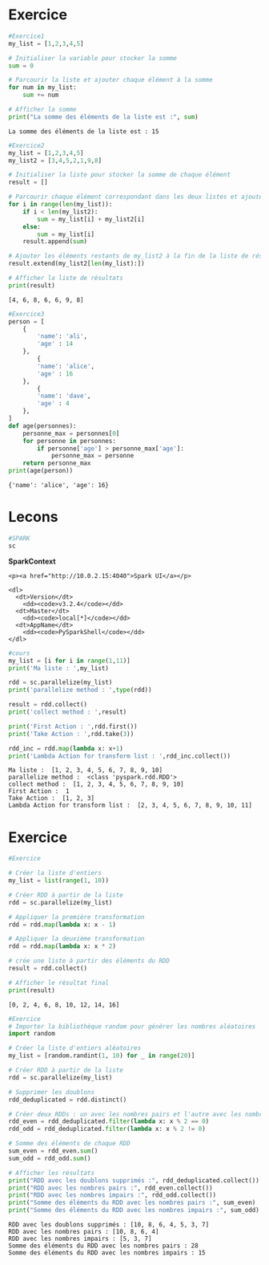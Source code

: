 # Exercice


```python
#Exercice1
my_list = [1,2,3,4,5]

# Initialiser la variable pour stocker la somme
sum = 0

# Parcourir la liste et ajouter chaque élément à la somme
for num in my_list:
    sum += num

# Afficher la somme
print("La somme des éléments de la liste est :", sum)
```

    La somme des éléments de la liste est : 15



```python
#Exercice2
my_list = [1,2,3,4,5]
my_list2 = [3,4,5,2,1,9,8]

# Initialiser la liste pour stocker la somme de chaque élément
result = []

# Parcourir chaque élément correspondant dans les deux listes et ajouter la somme à la liste de résultats
for i in range(len(my_list)):
    if i < len(my_list2):
        sum = my_list[i] + my_list2[i]
    else:
        sum = my_list[i]
    result.append(sum)

# Ajouter les éléments restants de my_list2 à la fin de la liste de résultats
result.extend(my_list2[len(my_list):])

# Afficher la liste de résultats
print(result)
```

    [4, 6, 8, 6, 6, 9, 8]



```python
#Exercice3
person = [
    {
        'name': 'ali',
        'age' : 14
    },
        {
        'name': 'alice',
        'age' : 16
    },
        {
        'name': 'dave',
        'age' : 4
    },
]
def age(personnes):
    personne_max = personnes[0]
    for personne in personnes:
        if personne['age'] > personne_max['age']:
            personne_max = personne
    return personne_max
print(age(person))
```

    {'name': 'alice', 'age': 16}


# Lecons


```python
#SPARK
sc
```





<div>
    <p><b>SparkContext</b></p>

    <p><a href="http://10.0.2.15:4040">Spark UI</a></p>

    <dl>
      <dt>Version</dt>
        <dd><code>v3.2.4</code></dd>
      <dt>Master</dt>
        <dd><code>local[*]</code></dd>
      <dt>AppName</dt>
        <dd><code>PySparkShell</code></dd>
    </dl>
</div>





```python
#cours
my_list = [i for i in range(1,11)]
print('Ma liste : ',my_list)

rdd = sc.parallelize(my_list)
print('parallelize method : ',type(rdd))

result = rdd.collect()
print('collect method : ',result)

print('First Action : ',rdd.first())
print('Take Action : ',rdd.take(3))

rdd_inc = rdd.map(lambda x: x+1)
print('Lambda Action for transform list : ',rdd_inc.collect())

```

    Ma liste :  [1, 2, 3, 4, 5, 6, 7, 8, 9, 10]
    parallelize method :  <class 'pyspark.rdd.RDD'>
    collect method :  [1, 2, 3, 4, 5, 6, 7, 8, 9, 10]
    First Action :  1
    Take Action :  [1, 2, 3]
    Lambda Action for transform list :  [2, 3, 4, 5, 6, 7, 8, 9, 10, 11]


# Exercice


```python
#Exercice

# Créer la liste d'entiers
my_list = list(range(1, 10))

# Créer RDD à partir de la liste
rdd = sc.parallelize(my_list)

# Appliquer la première transformation
rdd = rdd.map(lambda x: x - 1)

# Appliquer la deuxième transformation
rdd = rdd.map(lambda x: x * 2)

# crée une liste à partir des éléments du RDD
result = rdd.collect()

# Afficher le résultat final
print(result)

```

    [0, 2, 4, 6, 8, 10, 12, 14, 16]





```python
#Exercice
# Importer la bibliothèque random pour générer les nombres aléatoires
import random

# Créer la liste d'entiers aléatoires
my_list = [random.randint(1, 10) for _ in range(20)]

# Créer RDD à partir de la liste
rdd = sc.parallelize(my_list)

# Supprimer les doublons
rdd_deduplicated = rdd.distinct()

# Créer deux RDDs : un avec les nombres pairs et l'autre avec les nombres impairs
rdd_even = rdd_deduplicated.filter(lambda x: x % 2 == 0)
rdd_odd = rdd_deduplicated.filter(lambda x: x % 2 != 0)

# Somme des éléments de chaque RDD
sum_even = rdd_even.sum()
sum_odd = rdd_odd.sum()

# Afficher les résultats
print("RDD avec les doublons supprimés :", rdd_deduplicated.collect())
print("RDD avec les nombres pairs :", rdd_even.collect())
print("RDD avec les nombres impairs :", rdd_odd.collect())
print("Somme des éléments du RDD avec les nombres pairs :", sum_even)
print("Somme des éléments du RDD avec les nombres impairs :", sum_odd)

```

    RDD avec les doublons supprimés : [10, 8, 6, 4, 5, 3, 7]
    RDD avec les nombres pairs : [10, 8, 6, 4]
    RDD avec les nombres impairs : [5, 3, 7]
    Somme des éléments du RDD avec les nombres pairs : 28
    Somme des éléments du RDD avec les nombres impairs : 15



```python

```
